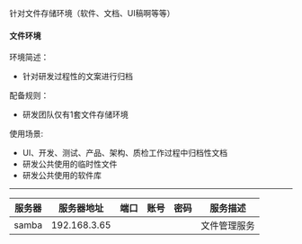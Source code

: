 针对文件存储环境（软件、文档、UI稿啊等等）
#### 文件环境

环境简述：
* 针对研发过程性的文案进行归档

配备规则：
* 研发团队仅有1套文件存储环境

使用场景:
* UI、开发、测试、产品、架构、质检工作过程中归档性文档
* 研发公共使用的临时性文件
* 研发公共使用的软件库


---

|服务器|服务器地址|端口|账号|密码|服务描述|
|-----|--------|----|---|---|------|
|samba|192.168.3.65||||文件管理服务|
